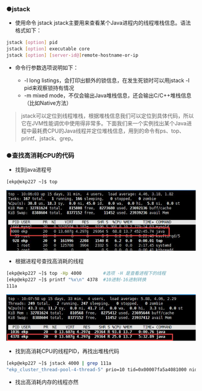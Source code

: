 ### ●jstack
- 使用命令 jstack
jstack主要用来查看某个Java进程内的线程堆栈信息。语法格式如下：
```bash
jstack [option] pid
jstack [option] executable core
jstack [option] [server-id@]remote-hostname-or-ip
```
- 命令行参数选项说明如下：

  - -l long listings，会打印出额外的锁信息，在发生死锁时可以用jstack -l pid来观察锁持有情况 
  - -m mixed mode，不仅会输出Java堆栈信息，还会输出C/C++堆栈信息（比如Native方法）
 
>jstack可以定位到线程堆栈，根据堆栈信息我们可以定位到具体代码，所以它在JVM性能调优中使用得非常多。下面我们来一个实例找出某个Java进程中最耗费CPU的Java线程并定位堆栈信息，用到的命令有ps、top、printf、jstack、grep。

### ●查找高消耗CPU的代码
- 找到java进程号
```bash
[ekp@ekp227 ~]$ top
```
![top-java](https://github.com/youjiahe/note/blob/master/17.JVM/picture/top-java.jpg)
- 根据进程号查找高消耗的线程
```bash
[ekp@ekp227 ~]$ top -Hp 4000        #选项 -H 是查看进程下的线程
[ekp@ekp227 ~]$ printf "%x\n" 4378  #10进制-16进制转换
111a
```
![top-Hp](https://github.com/youjiahe/note/blob/master/17.JVM/picture/top-Hp-java.jpg)
- 找到高消耗CPU的线程PID，再找出堆栈代码
```bash
[ekp@ekp227 ~]$ jstack 4000 | grep 111a
"ekp_cluster_thread-pool-4-thread-5" prio=10 tid=0x00007fa5a4081000 nid=0x111a waiting on condition [0x00007fa5700f1000]
```

- 找出高消耗内存的线程亦然
